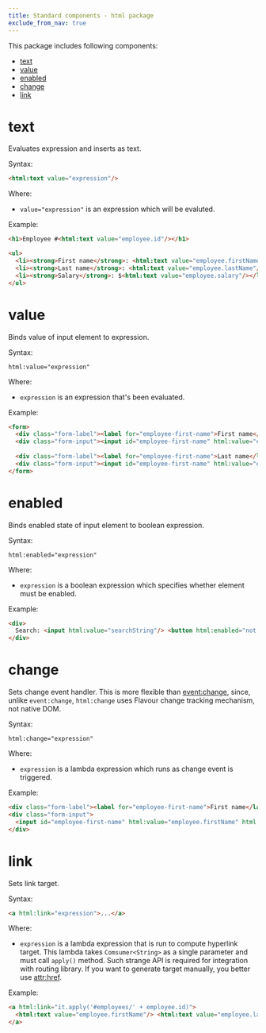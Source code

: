 ```yaml
---
title: Standard components - html package
exclude_from_nav: true
---
```


This package includes following components:

* [text](#text)
* [value](#value)
* [enabled](#enabled)
* [change](#change)
* [link](#link)


# text

Evaluates expression and inserts as text.

Syntax:

```html
<html:text value="expression"/>
```

Where:

* `value="expression"` is an expression which will be evaluted.

Example:

```html
<h1>Employee #<html:text value="employee.id"/></h1>

<ul>
  <li><strong>First name</strong>: <html:text value="employee.firstName"/></li>
  <li><strong>Last name</strong>: <html:text value="employee.lastName"/></li>
  <li><strong>Salary</strong>: $<html:text value="employee.salary"/></li>
</ul>
```


# value

Binds value of input element to expression.

Syntax:

```
html:value="expression"
```

Where:

* `expression` is an expression that's been evaluated.

Example:

```html
<form>
  <div class="form-label"><label for="employee-first-name">First name</label></div>
  <div class="form-input"><input id="employee-first-name" html:value="employee.firstName"/></div>
  
  <div class="form-label"><label for="employee-first-name">Last name</label></div>
  <div class="form-input"><input id="employee-first-name" html:value="employee.lastName"/></div>
</form>
```


# enabled

Binds enabled state of input element to boolean expression.

Syntax:

```
html:enabled="expression"
```

Where:

* `expression` is a boolean expression which specifies whether element must be enabled.

Example:

```html
<div>
  Search: <input html:value="searchString"/> <button html:enabled="not searchString.empty">Go!</button>
</div>
```


# change

Sets change event handler.
This is more flexible than [event:change](/docs/flavour/component-packages/event.html), since, unlike `event:change`,
`html:change` uses Flavour change tracking mechanism, not native DOM.

Syntax:

```
html:change="expression"
```

Where:

* `expression` is a lambda expression which runs as change event is triggered.

Example:

```html
<div class="form-label"><label for="employee-first-name">First name</label></div>
<div class="form-input">
  <input id="employee-first-name" html:value="employee.firstName" html:change="employee.firstName = it"/>
</div>
```


# link

Sets link target.

Syntax:

```html
<a html:link="expression">...</a>
```

Where:

* `expression` is a lambda expression that is run to compute hyperlink target.
  This lambda takes `Comsumer<String>` as a single parameter and must call `apply()` method.
  Such strange API is required for integration with routing library.
  If you want to generate target manually, you better use [attr:href](/docs/flavour/component-packages/attr.html).

Example:

```html
<a html:link="it.apply('#employees/' + employee.id)">
  <html:text value="employee.firstName"/> <html:text value="employee.lastName"/>
</a>
```
